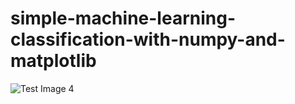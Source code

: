 # simple-machine-learning-classification-with-numpy-and-matplotlib

![Test Image 4](https://firebasestorage.googleapis.com/v0/b/shopfast-4db38.appspot.com/o/Screenshot%202019-10-16%20at%2012.45.15%20PM.png?alt=media&token=e6287909-f209-488f-a16c-2028f945add7=500*500)
